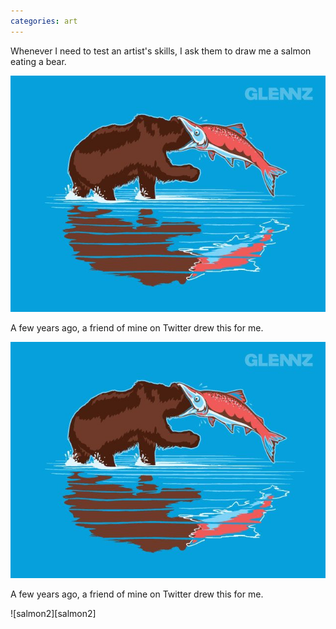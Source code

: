 ```yaml
---
categories: art
---
```


Whenever I need to test an artist's skills, I ask them to draw me a salmon eating a bear.

![salmon](https://raw.githubusercontent.com/muneer78/muneer78.github.io/master/images/salmon.jpeg) 

A few years ago, a friend of mine on Twitter drew this for me.

![salmon](https://raw.githubusercontent.com/muneer78/muneer78.github.io/master/images/salmon.jpeg) 

 

A few years ago, a friend of mine on Twitter drew this for me.

![salmon2][salmon2] 
